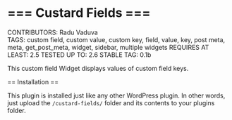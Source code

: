 # === Custard Fields ===
CONTRIBUTORS: Radu Vaduva	
TAGS: custom field, custom value, custom key, field, value, key, post meta, meta, get_post_meta, widget, sidebar, multiple widgets
REQUIRES AT LEAST: 2.5
TESTED UP TO: 2.6
STABLE TAG: 0.1b

This custom field Widget displays values of custom field keys.

== Installation ==

This plugin is installed just like any other WordPress plugin.
In other words, just upload the `/custard-fields/` folder and its contents to your plugins folder.
